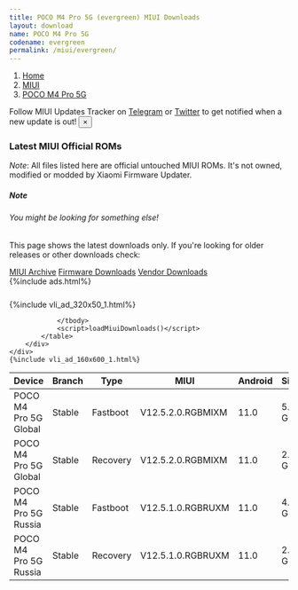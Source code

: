 ```yaml
---
title: POCO M4 Pro 5G (evergreen) MIUI Downloads
layout: download
name: POCO M4 Pro 5G
codename: evergreen
permalink: /miui/evergreen/
---
```

<nav aria-label="breadcrumb">
    <ol class="breadcrumb">
        <li class="breadcrumb-item"><a href="/">Home</a></li>
        <li class="breadcrumb-item"><a href="/miui/">MIUI</a></li>
        <li class="breadcrumb-item active" aria-current="page"><a href="/miui/evergreen/">POCO M4 Pro 5G</a></li>
    </ol>
</nav>
<div class="alert alert-primary alert-dismissible fade show" role="alert">
    Follow MIUI Updates Tracker on <a href="https://t.me/MIUIUpdatesTracker" class="alert-link">Telegram</a>
     or <a href="https://twitter.com/MiFwUpdater" class="alert-link">Twitter</a> to get notified when a new update is out!
    <button type="button" class="close" data-dismiss="alert" aria-label="Close">
        <span aria-hidden="true">&times;</span>
    </button>
</div>

### Latest MIUI Official ROMs
*Note*: All files listed here are official untouched MIUI ROMs. It's not owned, modified or modded by Xiaomi Firmware Updater.
<div class="card">
  <div class="card-body">
    <h5 class="card-title">Note</h5>
    <h6 class="card-subtitle mb-2 text-muted">You might be looking for something else!</h6>
    <p class="card-text">This page shows the latest downloads only.
     If you're looking for older releases or other downloads check:</p>
    <a href="/archive/miui/evergreen/" class="card-link">MIUI Archive</a>
    <a href="/firmware/evergreen/" class="card-link">Firmware Downloads</a>
    <a href="/vendor/evergreen/" class="card-link">Vendor Downloads</a>
  </div>
</div>
{%include ads.html%}
<div class="row justify-content-center">
    <div class="col-10">
        <div class="table-responsive-md" style="margin-top: 25px;">
            {%include vli_ad_320x50_1.html%}
            <table id="miui" class="display dt-responsive nowrap compact table table-striped table-hover table-sm">
                <thead class="thead-dark">
                    <tr>
                        <th data-ref="device">Device</th>
                        <th data-ref="branch">Branch</th>
                        <th data-ref="type">Type</th>
                        <th data-ref="miui">MIUI</th>
                        <th data-ref="android">Android</th>
                        <th data-ref="size">Size</th>
                        <th data-ref="size">Date</th>
                        <th data-ref="link">Link</th>
                    </tr>
                </thead>
                <tbody>
                <tr><td>POCO M4 Pro 5G Global</td><td>Stable</td><td>Fastboot</td><td>V12.5.2.0.RGBMIXM</td><td>11.0</td><td>5.3 GB</td><td>2021-11-01</td><td><a href="/miui/evergreen/stable/V12.5.2.0.RGBMIXM/">Download</a></td></tr>
<tr><td>POCO M4 Pro 5G Global</td><td>Stable</td><td>Recovery</td><td>V12.5.2.0.RGBMIXM</td><td>11.0</td><td>2.5 GB</td><td>2021-11-11</td><td><a href="/miui/evergreen/stable/V12.5.2.0.RGBMIXM/">Download</a></td></tr>
<tr><td>POCO M4 Pro 5G Russia</td><td>Stable</td><td>Fastboot</td><td>V12.5.1.0.RGBRUXM</td><td>11.0</td><td>4.7 GB</td><td>2021-10-20</td><td><a href="/miui/evergreen/stable/V12.5.1.0.RGBRUXM/">Download</a></td></tr>
<tr><td>POCO M4 Pro 5G Russia</td><td>Stable</td><td>Recovery</td><td>V12.5.1.0.RGBRUXM</td><td>11.0</td><td>2.6 GB</td><td>2021-11-13</td><td><a href="/miui/evergreen/stable/V12.5.1.0.RGBRUXM/">Download</a></td></tr>

                </tbody>
                <script>loadMiuiDownloads()</script>
            </table>
        </div>
    </div>
    {%include vli_ad_160x600_1.html%}
</div>
